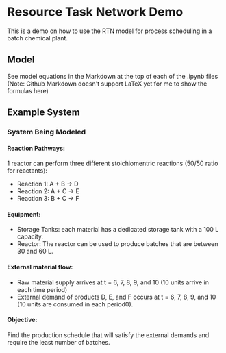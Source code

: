 # Resource Task Network Demo

This is a demo on how to use the RTN model for process scheduling in a batch chemical plant.

## Model
See model equations in the Markdown at the top of each of the .ipynb files (Note: Github Markdown doesn't support LaTeX yet for me to show the formulas here)

## Example System
### System Being Modeled

#### Reaction Pathways:
1 reactor can perform three different stoichiomentric reactions (50/50 ratio for reactants):
- Reaction 1: A + B -> D
- Reaction 2: A + C -> E
- Reaction 3: B + C -> F 

#### Equipment:
- Storage Tanks: each material has a dedicated storage tank with a 100 L capacity.
- Reactor: The reactor can be used to produce batches that are between 30 and 60 L.

#### External material flow:
- Raw material supply arrives at t = 6, 7, 8, 9, and 10 (10 units arrive in each time period)
- External demand of products D, E, and F occurs at t = 6, 7, 8, 9, and 10 (10 units are consumed in each period0).

#### Objective:
Find the production schedule that will satisfy the external demands and require the least number of batches.
